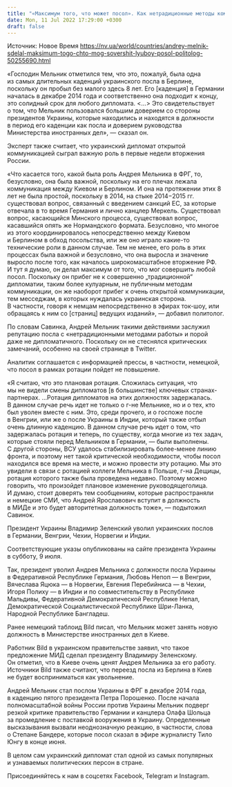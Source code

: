 ```yaml
---
title: "«Максимум того, что может посол». Как нетрадиционные методы коммуникации Андрея Мельника помогли открыть глаза немцам на настоящую Россию"
date: Mon, 11 Jul 2022 17:29:00 +0300
draft: false
---
```

Источник: Новое Время https://nv.ua/world/countries/andrey-melnik-sdelal-maksimum-togo-chto-mog-sovershit-lyuboy-posol-politolog-50255690.html


«Господин Мельник отметился тем, что это, пожалуй, была одна из самых длительных каденций украинского посла в Берлине, поскольку он пробыл без малого здесь 8 лет. Его [каденция] в Германии началась в декабре 2014 года и соответственно она подходит к концу, это солидный срок для любого дипломата. <…> Это свидетельствует о том, что Мельник пользовался большим доверием со стороны президентов Украины, которые находились и находятся в должности в период его каденции как посла и доверием руководства Министерства иностранных дел», — сказал он.

Эксперт также считает, что украинский дипломат открытой коммуникацией сыграл важную роль в первые недели вторжения России.

«Что касается того, какой была роль Андрея Мельника в ФРГ, то, безусловно, она была важной, поскольку на его плечах лежала коммуникация между Киевом и Берлином. И она на протяжении этих 8 лет не была простой, поскольку в 2014, на стыке 2014−2015 гг. существовал вопрос, связанный с введением санкций ЕС, за которые отвечала в то время Германия и лично канцлер Меркель. Существовал вопрос, касающийся Минского процесса, существовал вопрос, касавшийся опять же Нормандского формата. Безусловно, что многое из этого координировалось непосредственно между Киевом и Берлином в обход посольства, или же оно играло какие-то технические роли в данном случае. Тем не менее, его роль в этих процессах была важной и безусловно, что она выросла и значение выросло после того, как началось широкомасштабное вторжение РФ. И тут я думаю, он делал максимум от того, что мог совершить любой посол. Поскольку он прибег не к совершенно „традиционной“ дипломатии, таким более кулуарным, не публичным методам коммуникации, он же наоборот прибег к очень открытой коммуникации, тем месседжам, в которых нуждалась украинская сторона. В частности, говоря к немцам непосредственно в эфирах ток-шоу, или обращаясь к ним со [страниц] ведущих изданий», — добавил политолог.

По словам Савинка, Андрей Мельник такими действиями заслужил репутацию посла с «нетрадиционными методами работы» и порой даже не дипломатичного. Поскольку он не стеснялся критических замечаний, особенно на своей странице в Twitter.

Аналитик соглашается с информацией прессы, в частности, немецкой, что посол в рамках ротации пойдет не повышение.

«Я считаю, что это плановая ротация. Сложилась ситуация, что мы не видели смены дипломатов [в большинстве] ключевых странах-партнерах. …Ротация дипломатов на этих должностях задержалась. В данном случае речь идет не только о г-не Мельнике, но и о тех, кто был уволен вместе с ним. Это, среди прочего, и о госпоже после в Венгрии, или же о после Украины в Индии, который также отбыл очень длинную каденцию. В данном случае речь идет о том, что задержалась ротация и теперь, по существу, когда многие из тех задач, которые стояли перед Мельником в Германии, — были выполнены. С другой стороны, ВСУ удалось стабилизировать более-менее линию фронта, и поэтому нет такой критической необходимости, чтобы посол находился все время на месте, и можно провести эту ротацию. Мы это увидели в связи с ротацией коллеги Мельника в Польше, г-на Дещицы, ротация которого также была проведена недавно. Поэтому можно говорить, что произойдет плановое изменение руководящеголица. И думаю, стоит доверять тем сообщениям, которые распространяли и немецкие СМИ, что Андрей Ярославович вступит в должность в МИДе и это будет авторитетная должность тоже», — подытожил Савинок.

Президент Украины Владимир Зеленский уволил украинских послов в Германии, Венгрии, Чехии, Норвегии и Индии.

Соответствующие указы опубликованы на сайте президента Украины в субботу, 9 июля.

Так, президент уволил Андрея Мельника с должности посла Украины в Федеративной Республике Германия, Любовь Непоп — в Венгрии, Вячеслава Яцюка — в Норвегии, Евгения Перебийниса — в Чехии, Игоря Полиху — в Индии и по совместительству в Республике Мальдивы, Федеративной Демократической Республике Непал, Демократической Социалистической Республике Шри-Ланка, Народной Республике Бангладеш.

Ранее немецкий таблоид Bild писал, что Мельник может занять новую должность в Министерстве иностранных дел в Киеве.

Работник Bild в украинском правительстве заявил, что такое предложение МИД сделал президенту Владимиру Зеленскому. Он отметил, что в Киеве очень ценят Андрея Мельника за его работу. Источники Bild также считают, что переезд посла из Берлина в Киев не будет восприниматься как увольнение.

Андрей Мельник стал послом Украины в ФРГ в декабре 2014 года, в каденцию пятого президента Петра Порошенко. После начала полномасштабной войны России против Украины Мельник подверг резкой критике правительство Германии и канцлера Олафа Шольца за промедление с поставкой вооружения в Украину. Определенные высказывания вызвали неоднозначную реакцию, в частности, слова о Степане Бандере, которые посол сказал в эфире журналисту Тило Юнгу в конце июня.

В целом сам украинский дипломат стал одной из самых популярных и узнаваемых политических персон в стране.

Присоединяйтесь к нам в соцсетях Facebook, Telegram и Instagram.
